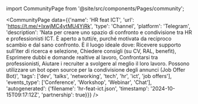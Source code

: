 
import CommunityPage from '@site/src/components/Pages/community';

<CommunityPage
    data={{'name': 'HR feat ICT', 'url': 'https://t.me/+IxwjMC4ytMU4YjRk', 'type': 'Channel', 'platform': 'Telegram', 'description': 'Nata per creare uno spazio di confronto e condivisione tra HR e professionisti ICT. È aperto a tutti/e, purché motivatə da reciproco scambio e dal sano confronto. È il luogo ideale dove: Ricevere supporto sull’iter di ricerca e selezione, Chiedere consigli (su CV, RAL, benefit), Esprimere dubbi e domande realtive al lavoro, Confrontarsi tra professionisti, Aiutare i recruiter a svolgere al meglio il loro lavoro. Possono utilizzare un bot open source per la condivisione degli annunci (Job Offer Bot)', 'tags': ['dev', 'talks', 'networking', 'tech', 'hr', 'ict', 'job offers'], 'events_type': ['Conference', 'Workshop', 'Webinar', 'Chat'], 'autogenerated': {'filename': 'hr-feat-ict.json', 'timestamp': '2024-10-15T09:17:12Z', 'partnership': true}}}
/>
